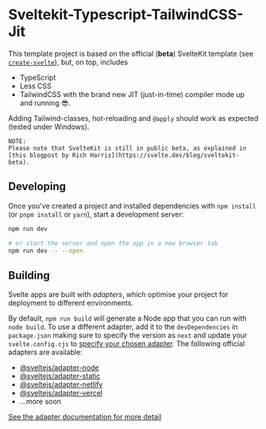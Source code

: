 # Sveltekit-Typescript-TailwindCSS-Jit

This template project is based on the official (**beta**) SvelteKit template (see [`create-svelte`](https://github.com/sveltejs/kit/tree/master/packages/create-svelte)), but, on top, includes

- TypeScript
- Less CSS
- TailwindCSS with the brand new JIT (just-in-time) compiler mode up and running 😎.

Adding Tailwind-classes, hot-reloading and `@apply` should work as expected (tested under Windows).

```
NOTE:
Please note that SvelteKit is still in public beta, as explained in [this blogpost by Rich Harris](https://svelte.dev/blog/sveltekit-beta).
```

## Developing

Once you've created a project and installed dependencies with `npm install` (or `pnpm install` or `yarn`), start a development server:

```bash
npm run dev

# or start the server and open the app in a new browser tab
npm run dev -- --open
```

## Building

Svelte apps are built with _adapters_, which optimise your project for deployment to different environments.

By default, `npm run build` will generate a Node app that you can run with `node build`. To use a different adapter, add it to the `devDependencies` in `package.json` making sure to specify the version as `next` and update your `svelte.config.cjs` to [specify your chosen adapter](https://kit.svelte.dev/docs#configuration-adapter). The following official adapters are available:

- [@sveltejs/adapter-node](https://github.com/sveltejs/kit/tree/master/packages/adapter-node)
- [@sveltejs/adapter-static](https://github.com/sveltejs/kit/tree/master/packages/adapter-static)
- [@sveltejs/adapter-netlify](https://github.com/sveltejs/kit/tree/master/packages/adapter-netlify)
- [@sveltejs/adapter-vercel](https://github.com/sveltejs/kit/tree/master/packages/adapter-vercel)
- ...more soon

[See the adapter documentation for more detail](https://kit.svelte.dev/docs#adapters)

